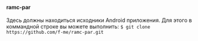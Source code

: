 #### ramc-par
Здесь должны находиться исходники Android приложения.
Для этого в коммандной строке вы можете выполнить:
`$ git clone https://github.com/f-me/ramc-par.git`

